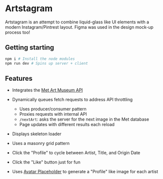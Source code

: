 # Artstagram

Artstagram is an attempt to combine liquid-glass like UI elements with a modern Instagram/Pintrest layout. Figma was used in the design mock-up process too!

## Getting starting

```bash
npm i # Install the node modules
npm run dev # Spins up server + client
```

## Features

- Integrates the [Met Art Museum API](https://metmuseum.github.io/)
- Dynamically queues fetch requests to address API throttling

  - Uses producer/consumer pattern
  - Proxies requests with internal API
  - `/nextArt`: asks the server for the next image in the Met database
  - Page updates with different results each reload

- Displays skeleton loader
- Uses a masonry grid pattern
- Click the "Profile" to cycle between Artist, Title, and Origin Date
- Click the "Like" button just for fun
- Uses [Avatar Placeholder](https://avatar-placeholder.iran.liara.run/) to generate a "Profile" like image for each artist
